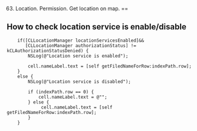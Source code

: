 63. Location. Permission. Get location on map.
==


## How to check location service is enable/disable

```objc
    if([CLLocationManager locationServicesEnabled]&&
       [CLLocationManager authorizationStatus] != kCLAuthorizationStatusDenied) {
        NSLog(@"Location service is enabled");
        
        cell.nameLabel.text = [self getFiledNameForRow:indexPath.row];
    }
    else {
        NSLog(@"Location service is disabled");
        
        if (indexPath.row == 0) {
            cell.nameLabel.text = @"";
        } else {
             cell.nameLabel.text = [self getFiledNameForRow:indexPath.row];
        }
    }
	
```




